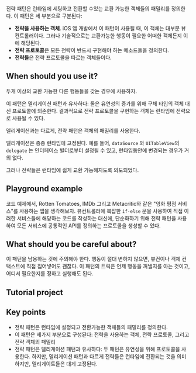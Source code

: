 전략 패턴은 런타임에 세팅하고 전환할 수있는 교환 가능한 객체들의 패밀리를 정의한다. 이 패턴은 세 부분으로 구분된다:
- **전략을 사용하는 객체**. iOS 앱 개발에서 이 패턴이 사용될 때, 이 객체는 대부분 뷰컨트롤러이다. 그러나 기술적으로는 교환가능한 행동이 필요한 어떠한 객체든지 이에 해당된다.
- **전략 프로토콜**은 모든 전략이 반드시 구현해야 하는 메소드들을 정의한다.
- **전략들**은 전략 프로토콜을 따르는 객체들이다.

## When should you use it?
두개 이상의 교환 가능한 다른 행동들을 갖는 경우에 사용하자.

이 패턴은 델리게이션 패턴과 유사하다: 둘은 유연성의 증가를 위해 구체 타입의 객체 대신 프로토콜에 의존한다. 결과적으로 전략 프로토콜을 구현하는 객체는 런타임에 전략으로 사용될 수 있다.

델리게이션과는 다르게, 전략 패턴은 객체의 패밀리를 사용한다.

델리게이션은 종종 런타임에 고정된다. 예를 들어, `dataSource` 와 `UITableView`의 `delegate` 는 인터페이스 빌더로부터 설정될 수 있고, 런타임동안에 변경되는 경우가 거의 없다.

그러나 전략들은 런타임에 쉽게 교환 가능해지도록 의도되었다.

## Playground example
코드 예제에서, Rotten Tomatoes, IMDb 그리고 Metacritic와 같은 "영화 평점 서비스"를 사용하는 앱을 생각해보자. 뷰컨트롤러에 복잡한 `if-else` 문을 사용하여 직접 이러한 서비스들에 해당하는 코드를 작성하는 대신에, 단순화하기 위해 전략 패턴을 사용하여 모든 서비스에 공통적인 API를 정의하는 프로토콜을 생성할 수 있다.

## What should you be careful about?
이 패턴을 남용하는 것에 주의해야 한다. 행동이 절대 변하지 않으면, 뷰컨이나 객체 컨택스트에 직접 집어넣어도 괜찮다. 이 패턴의 트릭은 언제 행동을 꺼낼지를 아는 것이고, 어디서 필요한지를 정하고 실행해도 된다.

## Tutorial project

## Key points
- 전략 패턴은 런타임에 설정되고 전환가능한 객체들의 패밀리를 정의한다.
- 이 패턴은 세가지 부분으로 구성된다: 전략을 사용하는 객체, 전략 프로토콜, 그리고 전략 객체의 패밀리
- 전략 패턴은 델리게이션 패턴과 유사하다: 두 패턴은 유연성을 위해 프로토콜을 사용한다. 하지만, 델리게이션 패턴과 다르게 전략들은 런타임에 전환되는 것을 의미하지만, 델리게이트들은 대게 고정된다.

